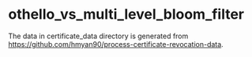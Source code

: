 # othello_vs_multi_level_bloom_filter

The data in certificate_data directory is generated from https://github.com/hmyan90/process-certificate-revocation-data.


